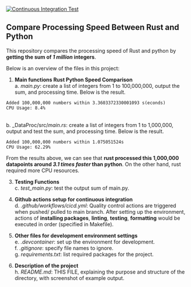 [![Continuous Integration Test](https://github.com/nogibjj/RustProc_YCLiu/actions/workflows/CICD.yml/badge.svg)](https://github.com/nogibjj/RustProc_YCLiu/actions/workflows/CICD.yml)

## Compare Processing Speed Between Rust and Python 

This repository compares the processing speed of Rust and python by **getting the sum of _1 million_ integers**.

Below is an overview of the files in this project:

1. **Main functions Rust Python Speed Comparison**
   <br>a. _main.py_: create a list of integers from 1 to 100,000,000, output the sum, and processing time. Below is the result.
```
Added 100,000,000 numbers within 3.3603372330001093 s(econds)
CPU Usage: 8.4%
```
   <br>b. _DataProc/src/_main.rs_: create a list of integers from 1 to 1,000,000, output and test the sum, and processing time. Below is the result.
```
Added 100,000,000 numbers within 1.075051524s
CPU Usage: 62.29%
```
From the results above, we can see that **rust processed this 1,000,000 datapoints around _3.1 times faster_ than python**. On the other hand, rust required more CPU resources.
 
3. **Testing Functions**
   <br>c. _test_main.py_: test the output sum of main.py.
   
4. **Github actions setup for continuous integration**
  <br>d. _.github/workflows/cicd.yml_: Quality control actions are triggered when pushed/ pulled to main branch. After setting up the environment, actions of **installing packages**, **linting**, **testing**, **formatting** would be executed in order (specified in Makefile). 

5. **Other files for development environment settings**
  <br>e. _.devcontainer_: set up the environment for development.
  <br>f. _.gitignore_: specify file names to ignore.
  <br>g. _requirements.txt_: list required packages for the project.

6. **Description of the project**
   <br>h. _README.md_: THIS FILE, explaining the purpose and structure of the directory, with screenshot of example output.



